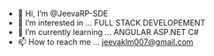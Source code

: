 - 👋 Hi, I’m @JeevaRP-SDE
- 👀 I’m interested in ... FULL STACK DEVELOPEMENT
- 🌱 I’m currently learning ... ANGULAR ASP.NET C# 
- 📫 How to reach me ... jeevaklm007@gmail.com

<!---
JeevaRP-SDE/JeevaRP-SDE is a ✨ special ✨ repository because its `README.md` (this file) appears on your GitHub profile.
You can click the Preview link to take a look at your changes.
--->


